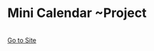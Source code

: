 <h1>Mini Calendar ~Project</h1>
<br>
<a href="https://66eaff722ffe934f244aa35a--stately-cheesecake-84e4d1.netlify.app">Go to Site</a>
